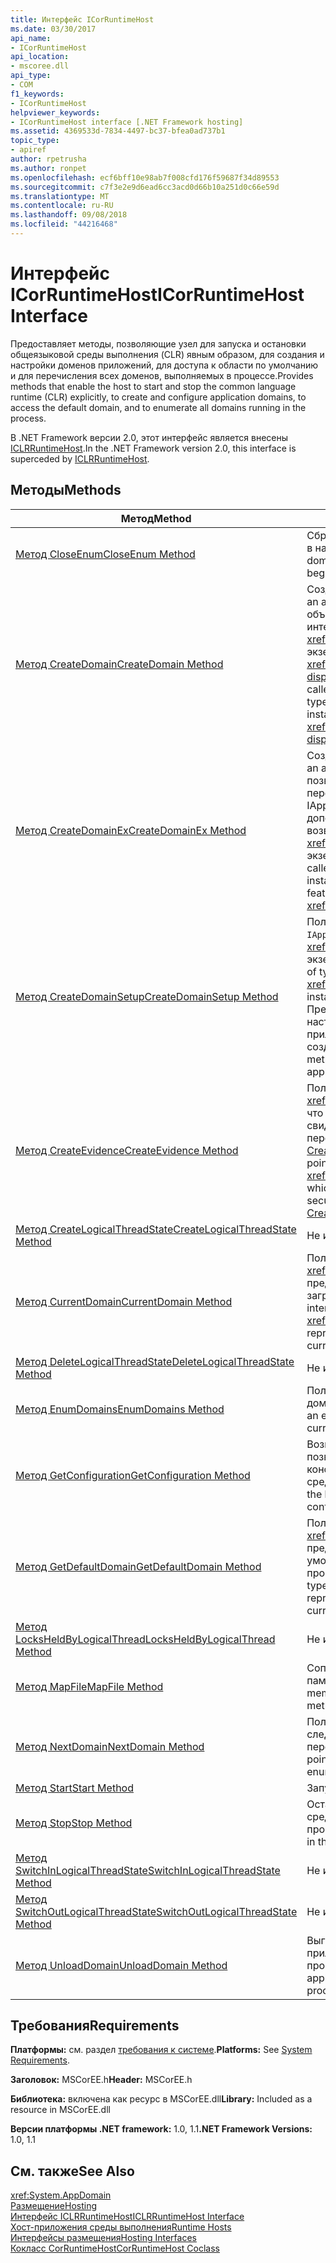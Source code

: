 ```yaml
---
title: Интерфейс ICorRuntimeHost
ms.date: 03/30/2017
api_name:
- ICorRuntimeHost
api_location:
- mscoree.dll
api_type:
- COM
f1_keywords:
- ICorRuntimeHost
helpviewer_keywords:
- ICorRuntimeHost interface [.NET Framework hosting]
ms.assetid: 4369533d-7834-4497-bc37-bfea0ad737b1
topic_type:
- apiref
author: rpetrusha
ms.author: ronpet
ms.openlocfilehash: ecf6bff10e98ab7f008cfd176f59687f34d89553
ms.sourcegitcommit: c7f3e2e9d6ead6cc3acd0d66b10a251d0c66e59d
ms.translationtype: MT
ms.contentlocale: ru-RU
ms.lasthandoff: 09/08/2018
ms.locfileid: "44216468"
---
```

# <a name="icorruntimehost-interface"></a><span data-ttu-id="115e3-102">Интерфейс ICorRuntimeHost</span><span class="sxs-lookup"><span data-stu-id="115e3-102">ICorRuntimeHost Interface</span></span>
<span data-ttu-id="115e3-103">Предоставляет методы, позволяющие узел для запуска и остановки общеязыковой среды выполнения (CLR) явным образом, для создания и настройки доменов приложений, для доступа к области по умолчанию и для перечисления всех доменов, выполняемых в процессе.</span><span class="sxs-lookup"><span data-stu-id="115e3-103">Provides methods that enable the host to start and stop the common language runtime (CLR) explicitly, to create and configure application domains, to access the default domain, and to enumerate all domains running in the process.</span></span>  
  
 <span data-ttu-id="115e3-104">В .NET Framework версии 2.0, этот интерфейс является внесены [ICLRRuntimeHost](../../../../docs/framework/unmanaged-api/hosting/iclrruntimehost-interface.md).</span><span class="sxs-lookup"><span data-stu-id="115e3-104">In the .NET Framework version 2.0, this interface is superceded by [ICLRRuntimeHost](../../../../docs/framework/unmanaged-api/hosting/iclrruntimehost-interface.md).</span></span>  
  
## <a name="methods"></a><span data-ttu-id="115e3-105">Методы</span><span class="sxs-lookup"><span data-stu-id="115e3-105">Methods</span></span>  
  
|<span data-ttu-id="115e3-106">Метод</span><span class="sxs-lookup"><span data-stu-id="115e3-106">Method</span></span>|<span data-ttu-id="115e3-107">Описание</span><span class="sxs-lookup"><span data-stu-id="115e3-107">Description</span></span>|  
|------------|-----------------|  
|[<span data-ttu-id="115e3-108">Метод CloseEnum</span><span class="sxs-lookup"><span data-stu-id="115e3-108">CloseEnum Method</span></span>](../../../../docs/framework/unmanaged-api/hosting/icorruntimehost-closeenum-method.md)|<span data-ttu-id="115e3-109">Сбрасывает перечислитель доменов в начало списка доменов.</span><span class="sxs-lookup"><span data-stu-id="115e3-109">Resets a domain enumerator back to the beginning of the domain list.</span></span>|  
|[<span data-ttu-id="115e3-110">Метод CreateDomain</span><span class="sxs-lookup"><span data-stu-id="115e3-110">CreateDomain Method</span></span>](../../../../docs/framework/unmanaged-api/hosting/icorruntimehost-createdomain-method.md)|<span data-ttu-id="115e3-111">Создает домен приложения.</span><span class="sxs-lookup"><span data-stu-id="115e3-111">Creates an application domain.</span></span> <span data-ttu-id="115e3-112">Вызывающий объект получает указатель интерфейса типа <xref:System._AppDomain> для экземпляра типа <xref:System.AppDomain?displayProperty=nameWithType>.</span><span class="sxs-lookup"><span data-stu-id="115e3-112">The caller receives an interface pointer of type <xref:System._AppDomain> to an instance of type <xref:System.AppDomain?displayProperty=nameWithType>.</span></span>|  
|[<span data-ttu-id="115e3-113">Метод CreateDomainEx</span><span class="sxs-lookup"><span data-stu-id="115e3-113">CreateDomainEx Method</span></span>](../../../../docs/framework/unmanaged-api/hosting/icorruntimehost-createdomainex-method.md)|<span data-ttu-id="115e3-114">Создает домен приложения.</span><span class="sxs-lookup"><span data-stu-id="115e3-114">Creates an application domain.</span></span> <span data-ttu-id="115e3-115">Этот метод позволяет вызывающей стороне передать экземпляр IAppDomainSetup для настройки дополнительных функций возвращенного <xref:System._AppDomain> экземпляра.</span><span class="sxs-lookup"><span data-stu-id="115e3-115">This method allows the caller to pass an IAppDomainSetup instance to configure additional features of the returned <xref:System._AppDomain> instance.</span></span>|  
|[<span data-ttu-id="115e3-116">Метод CreateDomainSetup</span><span class="sxs-lookup"><span data-stu-id="115e3-116">CreateDomainSetup Method</span></span>](../../../../docs/framework/unmanaged-api/hosting/icorruntimehost-createdomainsetup-method.md)|<span data-ttu-id="115e3-117">Получает указатель интерфейса типа `IAppDomainSetup` для <xref:System.AppDomainSetup> экземпляра.</span><span class="sxs-lookup"><span data-stu-id="115e3-117">Gets an interface pointer of type `IAppDomainSetup` to an <xref:System.AppDomainSetup> instance.</span></span> <span data-ttu-id="115e3-118">`IAppDomainSetup` Предоставляет методы для настройки аспектов домена приложения, прежде чем она создается.</span><span class="sxs-lookup"><span data-stu-id="115e3-118">`IAppDomainSetup` provides methods to configure aspects of an application domain before it is created.</span></span>|  
|[<span data-ttu-id="115e3-119">Метод CreateEvidence</span><span class="sxs-lookup"><span data-stu-id="115e3-119">CreateEvidence Method</span></span>](../../../../docs/framework/unmanaged-api/hosting/icorruntimehost-createevidence-method.md)|<span data-ttu-id="115e3-120">Получает указатель интерфейса типа <xref:System.Security.Principal.IIdentity>, что позволяет сайту создавать свидетельство безопасности для передачи [CreateDomain](../../../../docs/framework/unmanaged-api/hosting/icorruntimehost-createdomain-method.md) или [CreateDomainEx](../../../../docs/framework/unmanaged-api/hosting/icorruntimehost-createdomainex-method.md).</span><span class="sxs-lookup"><span data-stu-id="115e3-120">Gets an interface pointer of type <xref:System.Security.Principal.IIdentity>, which allows the host to create security evidence to pass to [CreateDomain](../../../../docs/framework/unmanaged-api/hosting/icorruntimehost-createdomain-method.md) or [CreateDomainEx](../../../../docs/framework/unmanaged-api/hosting/icorruntimehost-createdomainex-method.md).</span></span>|  
|[<span data-ttu-id="115e3-121">Метод CreateLogicalThreadState</span><span class="sxs-lookup"><span data-stu-id="115e3-121">CreateLogicalThreadState Method</span></span>](../../../../docs/framework/unmanaged-api/hosting/icorruntimehost-createlogicalthreadstate-method.md)|<span data-ttu-id="115e3-122">Не используется.</span><span class="sxs-lookup"><span data-stu-id="115e3-122">Do not use.</span></span>|  
|[<span data-ttu-id="115e3-123">Метод CurrentDomain</span><span class="sxs-lookup"><span data-stu-id="115e3-123">CurrentDomain Method</span></span>](../../../../docs/framework/unmanaged-api/hosting/icorruntimehost-currentdomain-method.md)|<span data-ttu-id="115e3-124">Получает указатель интерфейса типа <xref:System._AppDomain> , представляющий домен, который загружен в текущем потоке.</span><span class="sxs-lookup"><span data-stu-id="115e3-124">Gets an interface pointer of type <xref:System._AppDomain> that represents the domain loaded on the current thread.</span></span>|  
|[<span data-ttu-id="115e3-125">Метод DeleteLogicalThreadState</span><span class="sxs-lookup"><span data-stu-id="115e3-125">DeleteLogicalThreadState Method</span></span>](../../../../docs/framework/unmanaged-api/hosting/icorruntimehost-deletelogicalthreadstate-method.md)|<span data-ttu-id="115e3-126">Не используется.</span><span class="sxs-lookup"><span data-stu-id="115e3-126">Do not use.</span></span>|  
|[<span data-ttu-id="115e3-127">Метод EnumDomains</span><span class="sxs-lookup"><span data-stu-id="115e3-127">EnumDomains Method</span></span>](../../../../docs/framework/unmanaged-api/hosting/icorruntimehost-enumdomains-method.md)|<span data-ttu-id="115e3-128">Получает перечислитель для доменов в текущем процессе.</span><span class="sxs-lookup"><span data-stu-id="115e3-128">Gets an enumerator for the domains in the current process.</span></span>|  
|[<span data-ttu-id="115e3-129">Метод GetConfiguration</span><span class="sxs-lookup"><span data-stu-id="115e3-129">GetConfiguration Method</span></span>](../../../../docs/framework/unmanaged-api/hosting/icorruntimehost-getconfiguration-method.md)|<span data-ttu-id="115e3-130">Возвращает объект, который позволяет узлу указать конфигурацию обратного вызова среды CLR.</span><span class="sxs-lookup"><span data-stu-id="115e3-130">Gets an object that allows the host to specify the callback configuration of the CLR.</span></span>|  
|[<span data-ttu-id="115e3-131">Метод GetDefaultDomain</span><span class="sxs-lookup"><span data-stu-id="115e3-131">GetDefaultDomain Method</span></span>](../../../../docs/framework/unmanaged-api/hosting/icorruntimehost-getdefaultdomain-method.md)|<span data-ttu-id="115e3-132">Получает указатель интерфейса типа <xref:System._AppDomain> , представляющий домен по умолчанию для текущего процесса.</span><span class="sxs-lookup"><span data-stu-id="115e3-132">Gets an interface pointer of type <xref:System._AppDomain> that represents the default domain for the current process.</span></span>|  
|[<span data-ttu-id="115e3-133">Метод LocksHeldByLogicalThread</span><span class="sxs-lookup"><span data-stu-id="115e3-133">LocksHeldByLogicalThread Method</span></span>](../../../../docs/framework/unmanaged-api/hosting/icorruntimehost-locksheldbylogicalthread-method.md)|<span data-ttu-id="115e3-134">Не используется.</span><span class="sxs-lookup"><span data-stu-id="115e3-134">Do not use.</span></span>|  
|[<span data-ttu-id="115e3-135">Метод MapFile</span><span class="sxs-lookup"><span data-stu-id="115e3-135">MapFile Method</span></span>](../../../../docs/framework/unmanaged-api/hosting/icorruntimehost-mapfile-method.md)|<span data-ttu-id="115e3-136">Сопоставляет указанный файл в память.</span><span class="sxs-lookup"><span data-stu-id="115e3-136">Maps the specified file into memory.</span></span> <span data-ttu-id="115e3-137">Этот метод устарел.</span><span class="sxs-lookup"><span data-stu-id="115e3-137">This method is obsolete.</span></span>|  
|[<span data-ttu-id="115e3-138">Метод NextDomain</span><span class="sxs-lookup"><span data-stu-id="115e3-138">NextDomain Method</span></span>](../../../../docs/framework/unmanaged-api/hosting/icorruntimehost-nextdomain-method.md)|<span data-ttu-id="115e3-139">Получает указатель интерфейса на следующий домен в перечислении.</span><span class="sxs-lookup"><span data-stu-id="115e3-139">Gets an interface pointer to the next domain in the enumeration.</span></span>|  
|[<span data-ttu-id="115e3-140">Метод Start</span><span class="sxs-lookup"><span data-stu-id="115e3-140">Start Method</span></span>](../../../../docs/framework/unmanaged-api/hosting/icorruntimehost-start-method.md)|<span data-ttu-id="115e3-141">Запускает среду CLR.</span><span class="sxs-lookup"><span data-stu-id="115e3-141">Starts the CLR.</span></span>|  
|[<span data-ttu-id="115e3-142">Метод Stop</span><span class="sxs-lookup"><span data-stu-id="115e3-142">Stop Method</span></span>](../../../../docs/framework/unmanaged-api/hosting/icorruntimehost-stop-method.md)|<span data-ttu-id="115e3-143">Останавливает выполнение кода в среде выполнения для текущего процесса.</span><span class="sxs-lookup"><span data-stu-id="115e3-143">Stops the execution of code in the runtime for the current process.</span></span>|  
|[<span data-ttu-id="115e3-144">Метод SwitchInLogicalThreadState</span><span class="sxs-lookup"><span data-stu-id="115e3-144">SwitchInLogicalThreadState Method</span></span>](../../../../docs/framework/unmanaged-api/hosting/icorruntimehost-switchinlogicalthreadstate-method.md)|<span data-ttu-id="115e3-145">Не используется.</span><span class="sxs-lookup"><span data-stu-id="115e3-145">Do not use.</span></span>|  
|[<span data-ttu-id="115e3-146">Метод SwitchOutLogicalThreadState</span><span class="sxs-lookup"><span data-stu-id="115e3-146">SwitchOutLogicalThreadState Method</span></span>](../../../../docs/framework/unmanaged-api/hosting/icorruntimehost-switchoutlogicalthreadstate-method.md)|<span data-ttu-id="115e3-147">Не используется.</span><span class="sxs-lookup"><span data-stu-id="115e3-147">Do not use.</span></span>|  
|[<span data-ttu-id="115e3-148">Метод UnloadDomain</span><span class="sxs-lookup"><span data-stu-id="115e3-148">UnloadDomain Method</span></span>](../../../../docs/framework/unmanaged-api/hosting/icorruntimehost-unloaddomain-method.md)|<span data-ttu-id="115e3-149">Выгружает указанный домен приложения из текущего процесса.</span><span class="sxs-lookup"><span data-stu-id="115e3-149">Unloads the specified application domain from the current process.</span></span>|  
  
## <a name="requirements"></a><span data-ttu-id="115e3-150">Требования</span><span class="sxs-lookup"><span data-stu-id="115e3-150">Requirements</span></span>  
 <span data-ttu-id="115e3-151">**Платформы:** см. раздел [требования к системе](../../../../docs/framework/get-started/system-requirements.md).</span><span class="sxs-lookup"><span data-stu-id="115e3-151">**Platforms:** See [System Requirements](../../../../docs/framework/get-started/system-requirements.md).</span></span>  
  
 <span data-ttu-id="115e3-152">**Заголовок:** MSCorEE.h</span><span class="sxs-lookup"><span data-stu-id="115e3-152">**Header:** MSCorEE.h</span></span>  
  
 <span data-ttu-id="115e3-153">**Библиотека:** включена как ресурс в MSCorEE.dll</span><span class="sxs-lookup"><span data-stu-id="115e3-153">**Library:** Included as a resource in MSCorEE.dll</span></span>  
  
 <span data-ttu-id="115e3-154">**Версии платформы .NET framework:** 1.0, 1.1</span><span class="sxs-lookup"><span data-stu-id="115e3-154">**.NET Framework Versions:** 1.0, 1.1</span></span>  
  
## <a name="see-also"></a><span data-ttu-id="115e3-155">См. также</span><span class="sxs-lookup"><span data-stu-id="115e3-155">See Also</span></span>  
 <xref:System.AppDomain>  
 [<span data-ttu-id="115e3-156">Размещение</span><span class="sxs-lookup"><span data-stu-id="115e3-156">Hosting</span></span>](../../../../docs/framework/unmanaged-api/hosting/index.md)  
 [<span data-ttu-id="115e3-157">Интерфейс ICLRRuntimeHost</span><span class="sxs-lookup"><span data-stu-id="115e3-157">ICLRRuntimeHost Interface</span></span>](../../../../docs/framework/unmanaged-api/hosting/iclrruntimehost-interface.md)  
 [<span data-ttu-id="115e3-158">Хост-приложения среды выполнения</span><span class="sxs-lookup"><span data-stu-id="115e3-158">Runtime Hosts</span></span>](https://msdn.microsoft.com/library/99d9246a-b994-4fe5-985c-8588d1d59998)  
 [<span data-ttu-id="115e3-159">Интерфейсы размещения</span><span class="sxs-lookup"><span data-stu-id="115e3-159">Hosting Interfaces</span></span>](../../../../docs/framework/unmanaged-api/hosting/hosting-interfaces.md)  
 [<span data-ttu-id="115e3-160">Кокласс CorRuntimeHost</span><span class="sxs-lookup"><span data-stu-id="115e3-160">CorRuntimeHost Coclass</span></span>](../../../../docs/framework/unmanaged-api/hosting/corruntimehost-coclass.md)
